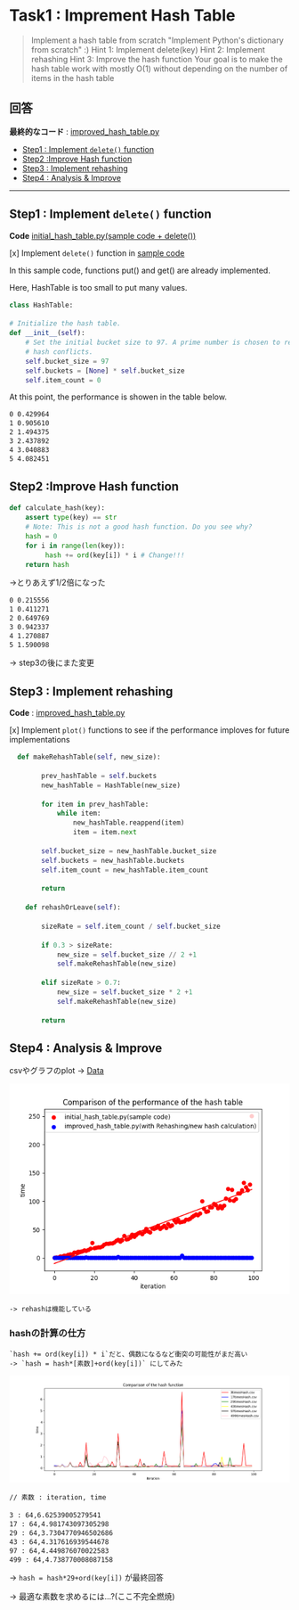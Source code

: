 # Task1 : Imprement Hash Table 

> Implement a hash table from scratch
> "Implement Python's dictionary from scratch" :)
> Hint 1: Implement delete(key)
> Hint 2: Implement rehashing
> Hint 3: Improve the hash function
> Your goal is to make the hash table work with mostly O(1) without depending on the number of items in the hash table



## 回答


**最終的なコード** : [improved_hash_table.py](https://github.com/manami-bunbun/step-training/blob/main/week2/task1/improved_hash_table.py)

* [Step1 : Implement `delete()` function](#step1--implement-delete-function)
* [Step2 :Improve Hash function](#step2-improve-hash-function)
* [Step3 : Implement rehashing](#step3--implement-rehashing)
* [Step4 : Analysis & Improve](#step4--analysis--improve)

---


## Step1 : Implement `delete()` function 

**Code**  [initial_hash_table.py(sample code + delete())](https://github.com/manami-bunbun/step-training/blob/main/week2/task1/initial_hash_table.py)



[x] Implement `delete()` function in [sample code](https://github.com/xharaken/step2/blob/master/hash_table.py)

In this sample code, functions put() and get() are already implemented.

Here, HashTable is too small to put many values. 

```python
class HashTable:

# Initialize the hash table.
def __init__(self):
    # Set the initial bucket size to 97. A prime number is chosen to reduce
    # hash conflicts.
    self.bucket_size = 97
    self.buckets = [None] * self.bucket_size
    self.item_count = 0

```

At this point, the performance is showen in the table below.

```
0 0.429964
1 0.905610
2 1.494375
3 2.437892
4 3.040883
5 4.082451
```


## Step2 :Improve Hash function


```python
def calculate_hash(key):
    assert type(key) == str
    # Note: This is not a good hash function. Do you see why?
    hash = 0
    for i in range(len(key)):
         hash += ord(key[i]) * i # Change!!!
    return hash
```


->とりあえず1/2倍になった

```
0 0.215556
1 0.411271
2 0.649769
3 0.942337
4 1.270887
5 1.590098
```

-> step3の後にまた変更



## Step3 : Implement rehashing

**Code** : [improved_hash_table.py](https://github.com/manami-bunbun/step-training/blob/main/week2/task1/improved_hash_table.py)


[x] Implement `plot()` functions to see if the performance imploves for future implementations

```python
  def makeRehashTable(self, new_size):
    
        prev_hashTable = self.buckets
        new_hashTable = HashTable(new_size)
            
        for item in prev_hashTable:
            while item:
                new_hashTable.reappend(item)
                item = item.next
        
        self.bucket_size = new_hashTable.bucket_size
        self.buckets = new_hashTable.buckets
        self.item_count = new_hashTable.item_count 
        
        return
    
    def rehashOrLeave(self):
        
        sizeRate = self.item_count / self.bucket_size
        
        if 0.3 > sizeRate:
            new_size = self.bucket_size // 2 +1
            self.makeRehashTable(new_size)
            
        elif sizeRate > 0.7:
            new_size = self.bucket_size * 2 +1 
            self.makeRehashTable(new_size)
            
        return
```



## Step4 : Analysis & Improve 


csvやグラフのplot -> [Data](https://github.com/manami-bunbun/step-training/blob/main/week2/task1/ComparisonData)

![Step3のreHash前後の比較](https://github.com/manami-bunbun/step-training/blob/main/week2/task1/ComparisonOfHashTable.png)

    -> rehashは機能している


### hashの計算の仕方
    `hash += ord(key[i]) * i`だと、偶数になるなど衝突の可能性がまだ高い
    -> `hash = hash*[素数]+ord(key[i])` にしてみた


![Step4のfunction関数比較](https://github.com/manami-bunbun/step-training/blob/main/week2/task1/ComparisonOfHashFunction.png)


```text
// 素数 : iteration, time

3 : 64,6.62539005279541
17 : 64,4.981743097305298
29 : 64,3.7304770946502686
43 : 64,4.317616939544678
97 : 64,4.449876070022583
499 : 64,4.738770008087158
```


-> `hash = hash*29+ord(key[i])` が最終回答


-> 最適な素数を求めるには...?(ここ不完全燃焼)
